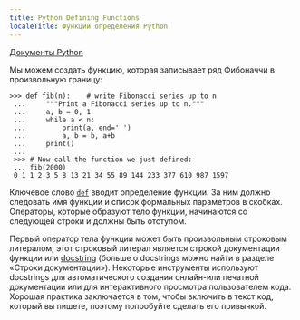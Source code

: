 ```yaml
---
title: Python Defining Functions
localeTitle: Функции определения Python
---
```

[Документы Python](https://docs.python.org/3/tutorial/controlflow.html#defining-functions)

Мы можем создать функцию, которая записывает ряд Фибоначчи в произвольную границу:
```
>>> def fib(n):    # write Fibonacci series up to n 
 ...     """Print a Fibonacci series up to n.""" 
 ...     a, b = 0, 1 
 ...     while a < n: 
 ...         print(a, end=' ') 
 ...         a, b = b, a+b 
 ...     print() 
 ... 
 >>> # Now call the function we just defined: 
 ... fib(2000) 
 0 1 1 2 3 5 8 13 21 34 55 89 144 233 377 610 987 1597 
```

Ключевое слово [`def`](https://docs.python.org/3/reference/compound_stmts.html#def) вводит определение функции. За ним должно следовать имя функции и список формальных параметров в скобках. Операторы, которые образуют тело функции, начинаются со следующей строки и должны быть отступом.

Первый оператор тела функции может быть произвольным строковым литералом; этот строковый литерал является строкой документации функции или [docstring](https://www.python.org/dev/peps/pep-0257/) (больше о docstrings можно найти в разделе «Строки документации»). Некоторые инструменты используют docstrings для автоматического создания онлайн-или печатной документации или для интерактивного просмотра пользователем кода. Хорошая практика заключается в том, чтобы включить в текст код, который вы пишете, поэтому попробуйте сделать его привычкой.